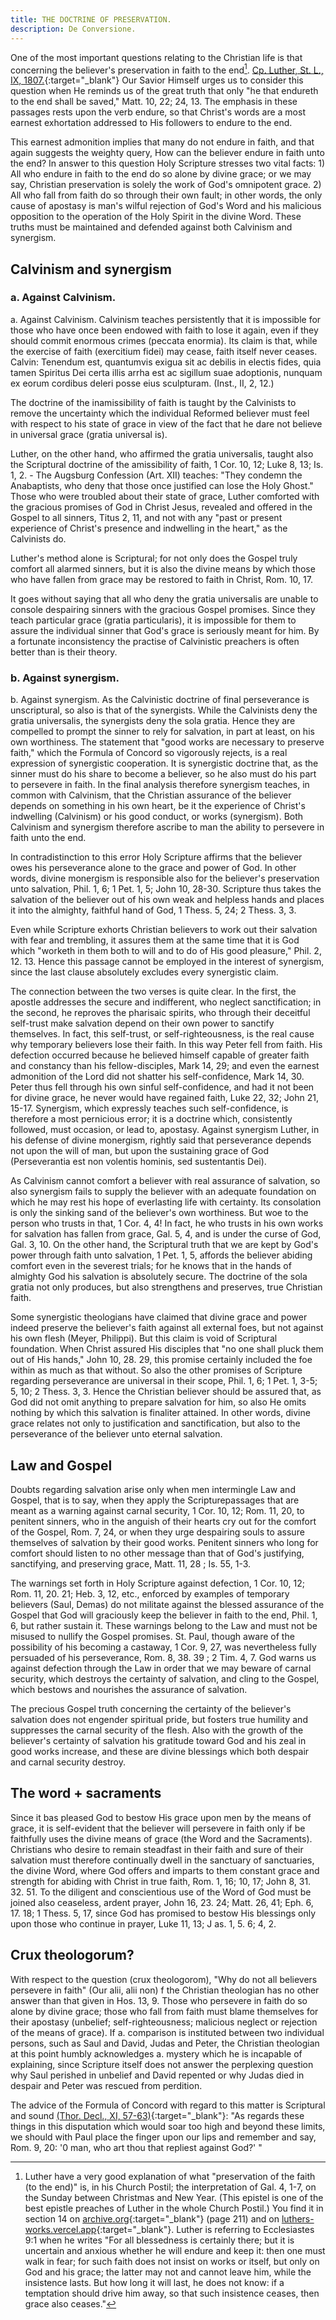 ```yaml
---
title: THE DOCTRINE OF PRESERVATION.
description: De Conversione.
---
```


One of the most important questions relating to the Christian life is that concerning the believer's preservation in faith to the end[^1]. [Cp. Luther, St. L., IX, 1807.](https://archive.org/details/st-l-09-deep-l-en/page/n917/mode/2up){:target="_blank"} Our Savior Himself urges us to consider this question when He reminds us of the great truth that only "he that endureth to the end shall be saved," Matt. 10, 22; 24, 13. The emphasis in these passages rests upon the verb endure, so that Christ's words are a most earnest exhortation addressed to His followers to endure to the end.

This earnest admonition implies that many do not endure in faith, and that again suggests the weighty query, How can the believer endure in faith unto the end? In answer to this question Holy Scripture stresses two vital facts: 1) All who endure in faith to the end do so alone by divine grace; or we may say, Christian preservation is solely the work of God's omnipotent grace. 2) All who fall from faith do so through their own fault; in other words, the only cause of apostasy is man's wilful rejection of God's Word and his malicious opposition to the operation of the Holy Spirit in the divine Word. These truths must be maintained and defended against both Calvinism and synergism.

## Calvinism and synergism
### a. Against Calvinism.
a. Against Calvinism. Calvinism teaches persistently that it is impossible for those who have once been endowed with faith to lose it again, even if they should commit enormous crimes (peccata enormia). Its claim is that, while the exercise of faith (exercitium fidei) may cease, faith itself never ceases. Calvin: Tenendum est, quantumvis exigua sit ac debilis in electis fides, quia tamen Spiritus Dei certa illis arrha est ac sigillum suae adoptionis, nunquam ex eorum cordibus deleri posse eius sculpturam. (Inst., II, 2, 12.)

The doctrine of the inamissibility of faith is taught by the Calvinists to remove the uncertainty which the individual Reformed believer must feel with respect to his state of grace in view of the fact that he dare not believe in universal grace (gratia universal is).

Luther, on the other hand, who affirmed the gratia universalis, taught also the Scriptural doctrine of the amissibility of faith, 1 Cor. 10, 12; Luke 8, 13; Is. 1, 2. - The Augsburg Confession (Art. XII) teaches: "They condemn the Anabaptists, who deny that those once justified can lose the Holy Ghost." Those who were troubled about their state of grace, Luther comforted with the gracious promises of God in Christ Jesus, revealed and offered in the Gospel to all sinners, Titus 2, 11, and not with any "past or present experience of Christ's presence and indwelling in the heart," as the Calvinists do.

Luther's method alone is Scriptural; for not only does the Gospel truly comfort all alarmed sinners, but it is also the divine means by which those who have fallen from grace may be restored to faith in Christ, Rom. 10, 17.

It goes without saying that all who deny the gratia universalis are unable to console despairing sinners with the gracious Gospel promises. Since they teach particular grace (gratia particularis), it is impossible for them to assure the individual sinner that God's grace is seriously meant for him. By a fortunate inconsistency the practise of Calvinistic preachers is often better than is their theory.

### b. Against synergism.
b. Against synergism. As the Calvinistic doctrine of final perseverance is unscriptural, so also is that of the synergists. While the Calvinists deny the gratia universalis, the synergists deny the sola gratia. Hence they are compelled to prompt the sinner to rely for salvation, in part at least, on his own worthiness. The statement that "good works are necessary to preserve faith," which the Formula of Concord so vigorously rejects, is a real expression of synergistic cooperation. It is synergistic doctrine that, as the sinner must do his share to become a believer, so he also must do his part to persevere in faith. In the final analysis therefore synergism teaches, in common with Calvinism, that the Christian assurance of the believer depends on something in his own heart, be it the experience of Christ's indwelling (Calvinism) or his good conduct, or works (synergism). Both Calvinism and synergism therefore ascribe to man the ability to persevere in faith unto the end.

In contradistinction to this error Holy Scripture affirms that the believer owes his perseverance alone to the grace and power of God. In other words, divine monergism is responsible also for the believer's preservation unto salvation, Phil. 1, 6; 1 Pet. 1, 5; John 10, 28-30. Scripture thus takes the salvation of the believer out of his own weak and helpless hands and places it into the almighty, faithful hand of God, 1 Thess. 5, 24; 2 Thess. 3, 3.

Even while Scripture exhorts Christian believers to work out their salvation with fear and trembling, it assures them at the same time that it is God which "worketh in them both to will and to do of His good pleasure," Phil. 2, 12. 13. Hence this passage cannot be employed in the interest of synergism, since the last clause absolutely excludes every synergistic claim.

The connection between the two verses is quite clear. In the first, the apostle addresses the secure and indifferent, who neglect sanctification; in the second, he reproves the pharisaic spirits, who through their deceitful self-trust make salvation depend on their own power to sanctify themselves. In fact, this self-trust, or self-righteousness, is the real cause why temporary believers lose their faith. In this way Peter fell from faith. His defection occurred because he believed himself capable of greater faith and constancy than his fellow-disciples, Mark 14, 29; and even the earnest admonition of the Lord did not shatter his self-confidence, Mark 14, 30. Peter thus fell through his own sinful self-confidence, and had it not been for divine grace, he never would have regained faith, Luke 22, 32; John 21, 15-17. Synergism, which expressly teaches such self-confidence, is therefore a most pernicious error; it is a doctrine which, consistently followed, must occasion, or lead to, apostasy. Against synergism Luther, in his defense of divine monergism, rightly said that perseverance depends not upon the will of man, but upon the sustaining grace of God (Perseverantia est non volentis hominis, sed sustentantis Dei).

As Calvinism cannot comfort a believer with real assurance of salvation, so also synergism fails to supply the believer with an adequate foundation on which he may rest his hope of everlasting life with certainty. Its consolation is only the sinking sand of the believer's own worthiness. But woe to the person who trusts in that, 1 Cor. 4, 4! In fact, he who trusts in his own works for salvation has fallen from grace, Gal. 5, 4, and is under the curse of God, Gal. 3, 10. On the other hand, the Scriptural truth that we are kept by God's power through faith unto salvation, 1 Pet. 1, 5, affords the believer abiding comfort even in the severest trials; for he knows that in the hands of almighty God his salvation is absolutely secure. The doctrine of the sola gratia not only produces, but also strengthens and preserves, true Christian faith.

Some synergistic theologians have claimed that divine grace and power indeed preserve the believer's faith against all external foes, but not against his own flesh (Meyer, Philippi). But this claim is void of Scriptural foundation. When Christ assured His disciples that "no one shall pluck them out of His hands," John 10, 28. 29, this promise certainly included the foe within as much as that without. So also the other promises of Scripture regarding perseverance are universal in their scope, Phil. 1, 6; 1 Pet. 1, 3-5; 5, 10; 2 Thess. 3, 3. Hence the Christian believer should be assured that, as God did not omit anything to prepare salvation for him, so also He omits nothing by which this salvation is finaliter attained. In other words, divine grace relates not only to justification and sanctification, but also to the perseverance of the believer unto eternal salvation.

## Law and Gospel

Doubts regarding salvation arise only when men intermingle Law and Gospel, that is to say, when they apply the Scripturepassages that are meant as a warning against carnal security, 1 Cor. 10, 12; Rom. 11, 20, to penitent sinners, who in the anguish of their hearts cry out for the comfort of the Gospel, Rom. 7, 24, or when they urge despairing souls to assure themselves of salvation by their good works. Penitent sinners who long for comfort should listen to no other message than that of God's justifying, sanctifying, and preserving grace, Matt. 11, 28 ; Is. 55, 1-3.

The warnings set forth in Holy Scripture against defection, 1 Cor. 10, 12; Rom. 11, 20. 21; Heb. 3, 12, etc., enforced by examples of temporary believers (Saul, Demas) do not militate against the blessed assurance of the Gospel that God will graciously keep the believer in faith to the end, Phil. 1, 6, but rather sustain it. These warnings belong to the Law and must not be misused to nullify the Gospel promises. St. Paul, though aware of the possibility of his becoming a castaway, 1 Cor. 9, 27, was nevertheless fully persuaded of his perseverance, Rom. 8, 38. 39 ; 2 Tim. 4, 7. God warns us against defection through the Law in order that we may beware of carnal security, which destroys the certainty of salvation, and cling to the Gospel, which bestows and nourishes the assurance of salvation.

The precious Gospel truth concerning the certainty of the believer's salvation does not engender spiritual pride, but fosters true humility and suppresses the carnal security of the flesh. Also with the growth of the believer's certainty of salvation his gratitude toward God and his zeal in good works increase, and these are divine blessings which both despair and carnal security destroy.

## The word + sacraments

Since it bas pleased God to bestow His grace upon men by the means of grace, it is self-evident that the believer will persevere in faith only if be faithfully uses the divine means of grace (the Word and the Sacraments). Christians who desire to remain steadfast in their faith and sure of their salvation must therefore continually dwell in the sanctuary of sanctuaries, the divine Word, where God offers and imparts to them constant grace and strength for abiding with Christ in true faith, Rom. 1, 16; 10, 17; John 8, 31. 32. 51. To the diligent and conscientious use of the Word of God must be joined also ceaseless, ardent prayer, John 16, 23. 24; Matt. 26, 41; Eph. 6, 17. 18; 1 Thess. 5, 17, since God has promised to bestow His blessings only upon those who continue in prayer, Luke 11, 13; J as. 1, 5. 6; 4, 2.

## Crux theologorum?

With respect to the question (crux theologorom), "Why do not all believers persevere in faith" (Our alii, alii non) f the Christian theologian has no other answer than that given in Hos. 13, 9. Those who persevere in faith do so alone by divine grace; those who fall from faith must blame themselves for their apostasy (unbelief; self-righteousness; malicious neglect or rejection of the means of grace). If a. comparison is instituted between two individual persons, such as Saul and David, Judas and Peter, the Christian theologian at this point humbly acknowledges a. mystery which he is incapable of explaining, since Scripture itself does not answer the perplexing question why Saul perished in unbelief and David repented or why Judas died in despair and Peter was rescued from perdition.

The advice of the Formula of Concord with regard to this matter is Scriptural and sound [(Thor. Decl., XI, 57-63)](https://boc.confident.faith/sd-xi-0057){:target="_blank"}: "As regards these things in this disputation which would soar too high and beyond these limits, we should with Paul place the finger upon our lips and remember and say, Rom. 9, 20: '0 man, who art thou that repliest against God?' "

[^1]: Luther have a very good explanation of what "preservation of the faith (to the end)" is, in his Church Postil; the interpretation of Gal. 4, 1-7, on the Sunday between Christmas and New Year. (This epistel is one of the best epistle preaches of Luther in the whole Church Postil.) You find it in section 14 on [archive.org](https://archive.org/details/st-l-12-en-us/page/n117/mode/2up){:target="_blank"} (page 211) and on [luthers-works.vercel.app](https://luthers-works.vercel.app/church-postil/epistels-etc#sunday-after-christmas-day-gal-4-1-7){:target="_blank"}. Luther is referring to Ecclesiastes 9:1 when he writes "For all blessedness is certainly there; but it is uncertain and anxious whether he will endure and keep it: then one must walk in fear; for such faith does not insist on works or itself, but only on God and his grace; the latter may not and cannot leave him, while the insistence lasts. But how long it will last, he does not know: if a temptation should drive him away, so that such insistence ceases, then grace also ceases."